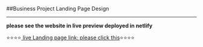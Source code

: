 ##Business Project Landing Page Design

***

**please see the website in live preview deployed in netlify**

⭐⭐⭐⭐[ live Landing page link: please click this](https://uidesignbs.netlify.app/)⭐⭐⭐⭐

